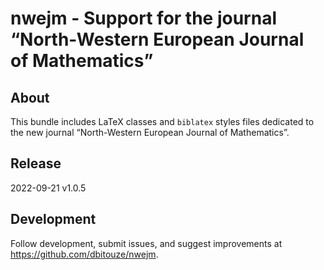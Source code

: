nwejm - Support for the journal “North-Western European Journal of Mathematics”
===============================================================================

About
-------
This bundle includes LaTeX classes and `biblatex` styles files dedicated to the
new journal “North-Western European Journal of Mathematics”.

Release
-------
2022-09-21 v1.0.5

Development
-----------
Follow development, submit issues, and suggest improvements at
https://github.com/dbitouze/nwejm.
